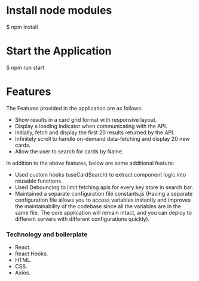 # Install node modules
$ npm install 

# Start the Application
$ npm run start

# Features
The Features provided in the application are as follows:

- Show results in a card grid format with responsive layout.
- Display a loading indicator when  communicating with the API.
- Initially, fetch and display the first 20 results returned by the API.
- Infinitely scroll to handle on-demand data-fetching and display 20 new cards.
- Allow the user to search for cards by Name.

In addition to the above features, below are some additional feature:
- Used custom hooks (useCardSearch) to extract component logic into reusable functions. 
- Used Debouncing to limit fetching apis for every key store in search bar.
- Maintained a separate configuration file constants.js (Having a separate configuration file allows you to access variables instantly and improves the maintainability of the codebase since all the variables are in the same file. The core application will remain intact, and you can deploy to different servers with different configurations quickly).


### Technology and boilerplate

- React.
- React Hooks.
- HTML.
- CSS.
- Axios.


